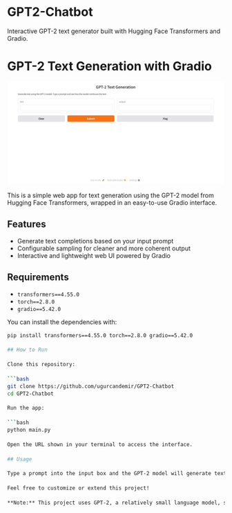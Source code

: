 # GPT2-Chatbot
Interactive GPT-2 text generator built with Hugging Face Transformers and Gradio.

# GPT-2 Text Generation with Gradio

![App Screenshot](img.jpg)

This is a simple web app for text generation using the GPT-2 model from Hugging Face Transformers, wrapped in an easy-to-use Gradio interface.

## Features

- Generate text completions based on your input prompt
- Configurable sampling for cleaner and more coherent output
- Interactive and lightweight web UI powered by Gradio

## Requirements

- `transformers==4.55.0`
- `torch==2.8.0`
- `gradio==5.42.0`

You can install the dependencies with:

```bash
pip install transformers==4.55.0 torch==2.8.0 gradio==5.42.0

## How to Run

Clone this repository:

```bash
git clone https://github.com/ugurcandemir/GPT2-Chatbot
cd GPT2-Chatbot

Run the app:

```bash
python main.py

Open the URL shown in your terminal to access the interface.

## Usage

Type a prompt into the input box and the GPT-2 model will generate text continuations for you. Adjust the prompt to explore different outputs.

Feel free to customize or extend this project!

**Note:** This project uses GPT-2, a relatively small language model, so outputs may not always be perfectly coherent.
